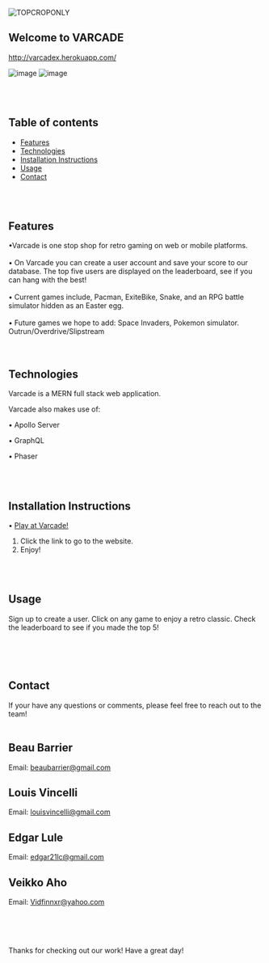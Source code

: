 
![TOPCROPONLY](https://user-images.githubusercontent.com/79023746/133541344-ad9c7af1-4bb4-4aa6-bdfd-8bf7e7262023.png)


## Welcome to VARCADE

http://varcadex.herokuapp.com/

![image](https://user-images.githubusercontent.com/79023746/133544695-e2b2fb4a-6487-43fd-b019-ddb204b490a0.png)
![image](https://user-images.githubusercontent.com/79023746/133544716-131655fe-b995-4d61-89ee-259f1ef19ef3.png)


<br><br>

Table of contents
-----------------

- [Features](#features)
- [Technologies](#technologies)
- [Installation Instructions](#installation-instructions)
- [Usage](#usage)
- [Contact](#contact)

<br><br>

Features
-------------

•Varcade is one stop shop for retro gaming on web or mobile platforms.
<br><br>
•	On Varcade you can create a user account and save your score to our database. The top five users are displayed on the leaderboard, see if you can hang with the best!
<br><br>
•	Current games include, Pacman, ExiteBike, Snake, and an RPG battle simulator hidden as an Easter egg.
<br>	<br>
•	Future games we hope to add: Space Invaders, Pokemon simulator. Outrun/Overdrive/Slipstream
<br><br><br>

Technologies
----------------

Varcade is a MERN full stack web application.

Varcade also makes use of:

• Apollo Server

• GraphQL

• Phaser


<br><br>

Installation Instructions
-------------------------
• <a href="https://varcadex.herokuapp.com/">Play at Varcade! </a>
<br>
1. Click the link to go to the website.
2. Enjoy!


 

<br><br>

Usage
-----
 Sign up to create a user. Click on any game to enjoy a retro classic. Check the leaderboard to see if you made the top 5!

<br><br><br>

Contact
-------
If your have any questions or comments, please feel free to reach out to the team!
<br><br>

## Beau Barrier
Email: <a href="mailto:beaubarrier@gmail.com"> beaubarrier@gmail.com</a> 

## Louis Vincelli
Email: <a href="mailto:louisvincelli@gmail.com">louisvincelli@gmail.com</a>

## Edgar Lule
Email: <a href="mailto:edgar21lc@gmail.com">edgar21lc@gmail.com</a> 

 ## Veikko Aho
Email: <a href="mailto:VidfinnX@yahoo.com"> Vidfinnxr@yahoo.com</a> 

<br><br><br>

Thanks for checking out our work! Have a great day! 

